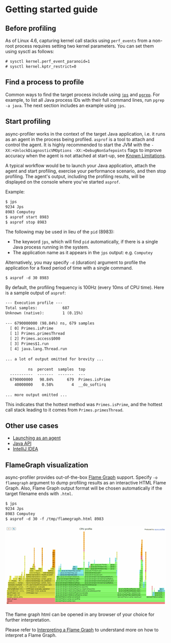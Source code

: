 # Getting started guide

## Before profiling

As of Linux 4.6, capturing kernel call stacks using `perf_events` from a non-root
process requires setting two kernel parameters. You can set them using sysctl as follows:

```
# sysctl kernel.perf_event_paranoid=1
# sysctl kernel.kptr_restrict=0
```

## Find a process to profile

Common ways to find the target process include using
[`jps`](https://docs.oracle.com/en/java/javase/21/docs/specs/man/jps.html) and
[`pgrep`](https://man7.org/linux/man-pages/man1/pgrep.1.html).
For example, to list all Java process IDs with their full command lines, run
`pgrep -a java`. The next section includes an example using `jps`.

## Start profiling

async-profiler works in the context of the target Java application,
i.e. it runs as an agent in the process being profiled.
`asprof` is a tool to attach and control the agent.
It is highly recommended to start the JVM with the `-XX:+UnlockDiagnosticVMOptions -XX:+DebugNonSafepoints` flags to improve accuracy when the agent is not attached at start-up, see [Known Limitations](Troubleshooting.md#known-limitations).

A typical workflow would be to launch your Java application, attach
the agent and start profiling, exercise your performance scenario, and
then stop profiling. The agent's output, including the profiling results, will
be displayed on the console where you've started `asprof`.

Example:

```
$ jps
9234 Jps
8983 Computey
$ asprof start 8983
$ asprof stop 8983
```

The following may be used in lieu of the `pid` (8983):

- The keyword `jps`, which will find `pid` automatically, if there is a single Java process running in the system.
- The application name as it appears in the `jps` output: e.g. `Computey`

Alternatively, you may specify `-d` (duration) argument to profile
the application for a fixed period of time with a single command.

```
$ asprof -d 30 8983
```

By default, the profiling frequency is 100Hz (every 10ms of CPU time).
Here is a sample output of `asprof`:

```
--- Execution profile ---
Total samples:           687
Unknown (native):        1 (0.15%)

--- 6790000000 (98.84%) ns, 679 samples
  [ 0] Primes.isPrime
  [ 1] Primes.primesThread
  [ 2] Primes.access$000
  [ 3] Primes$1.run
  [ 4] java.lang.Thread.run

... a lot of output omitted for brevity ...

          ns  percent  samples  top
  ----------  -------  -------  ---
  6790000000   98.84%      679  Primes.isPrime
    40000000    0.58%        4  __do_softirq

... more output omitted ...
```

This indicates that the hottest method was `Primes.isPrime`, and the hottest
call stack leading to it comes from `Primes.primesThread`.

## Other use cases

- [Launching as an agent](IntegratingAsyncProfiler.md#launching-as-an-agent)
- [Java API](IntegratingAsyncProfiler.md#using-java-api)
- [IntelliJ IDEA](IntegratingAsyncProfiler.md#intellij-idea)

## FlameGraph visualization

async-profiler provides out-of-the-box [Flame Graph](https://www.brendangregg.com/flamegraphs.html) support.
Specify `-o flamegraph` argument to dump profiling results as an interactive HTML Flame Graph.
Also, Flame Graph output format will be chosen automatically if the target filename ends with `.html`.

```
$ jps
9234 Jps
8983 Computey
$ asprof -d 30 -f /tmp/flamegraph.html 8983
```

[![Example](/.assets/images/flamegraph.png)](https://htmlpreview.github.io/?https://github.com/async-profiler/async-profiler/blob/master/.assets/html/flamegraph.html)

The flame graph html can be opened in any browser of your choice for further interpretation.

Please refer to [Interpreting a Flame Graph](FlamegraphInterpretation.md)
to understand more on how to interpret a Flame Graph.
